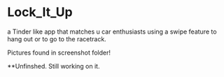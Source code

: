 # Lock_It_Up


a Tinder like app that matches u car enthusiasts using a swipe feature to hang out or to go to the racetrack.

Pictures found in screenshot folder!


**Unfinshed. Still working on it.
